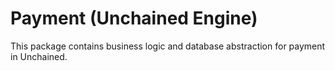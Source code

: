 # Payment (Unchained Engine)

This package contains business logic and database abstraction for payment in Unchained.

